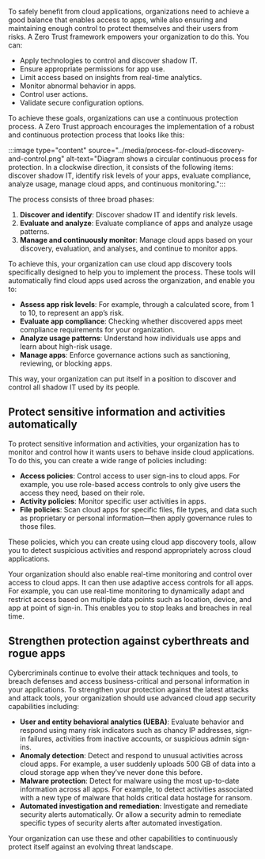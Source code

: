 To safely benefit from cloud applications, organizations need to achieve a good balance that enables access to apps, while also ensuring and maintaining enough control to protect themselves and their users from risks. A Zero Trust framework empowers your organization to do this. You can:

- Apply technologies to control and discover shadow IT.
- Ensure appropriate permissions for app use.
- Limit access based on insights from real-time analytics.
- Monitor abnormal behavior in apps.
- Control user actions.
- Validate secure configuration options.

To achieve these goals, organizations can use a continuous protection process. A Zero Trust approach encourages the implementation of a robust and continuous protection process that looks like this:

:::image type="content" source="../media/process-for-cloud-discovery-and-control.png" alt-text="Diagram shows a circular continuous process for protection. In a clockwise direction, it consists of the following items: discover shadow IT, identify risk levels of your apps, evaluate compliance, analyze usage, manage cloud apps, and continuous monitoring.":::

The process consists of three broad phases:

1. **Discover and identify**: Discover shadow IT and identify risk levels.
1. **Evaluate and analyze**: Evaluate compliance of apps and analyze usage patterns.
1. **Manage and continuously monitor**: Manage cloud apps based on your discovery, evaluation, and analyses, and continue to monitor apps.

To achieve this, your organization can use cloud app discovery tools specifically designed to help you to implement the process. These tools will automatically find cloud apps used across the organization, and enable you to:  

- **Assess app risk levels**: For example, through a calculated score, from 1 to 10, to represent an app’s risk.
- **Evaluate app compliance**: Checking whether discovered apps meet compliance requirements for your organization.
- **Analyze usage patterns**: Understand how individuals use apps and learn about high-risk usage.
- **Manage apps**: Enforce governance actions such as sanctioning, reviewing, or blocking apps.

This way, your organization can put itself in a position to discover and control all shadow IT used by its people.

## Protect sensitive information and activities automatically

To protect sensitive information and activities, your organization has to monitor and control how it wants users to behave inside cloud applications. To do this, you can create a wide range of policies including:

- **Access policies**: Control access to user sign-ins to cloud apps. For example, you use role-based access controls to only give users the access they need, based on their role.
- **Activity policies**: Monitor specific user activities in apps.
- **File policies**: Scan cloud apps for specific files, file types, and data such as proprietary or personal information—then apply governance rules to those files.

These policies, which you can create using cloud app discovery tools, allow you to detect suspicious activities and respond appropriately across cloud applications.

Your organization should also enable real-time monitoring and control over access to cloud apps. It can then use adaptive access controls for all apps. For example, you can use real-time monitoring to dynamically adapt and restrict access based on multiple data points such as location, device, and app at point of sign-in. This enables you to stop leaks and breaches in real time.

## Strengthen protection against cyberthreats and rogue apps

Cybercriminals continue to evolve their attack techniques and tools, to breach defenses and access business-critical and personal information in your applications. To strengthen your protection against the latest attacks and attack tools, your organization should use advanced cloud app security capabilities including:

- **User and entity behavioral analytics (UEBA)**: Evaluate behavior and respond using many risk indicators such as chancy IP addresses, sign-in failures, activities from inactive accounts, or suspicious admin sign-ins.
- **Anomaly detection**: Detect and respond to unusual activities across cloud apps. For example, a user suddenly uploads 500 GB of data into a cloud storage app when they’ve never done this before.
- **Malware protection**: Detect for malware using the most up-to-date information across all apps. For example, to detect activities associated with a new type of malware that holds critical data hostage for ransom.
- **Automated investigation and remediation**: Investigate and remediate security alerts automatically. Or allow a security admin to remediate specific types of security alerts after automated investigation.

Your organization can use these and other capabilities to continuously protect itself against an evolving threat landscape.
